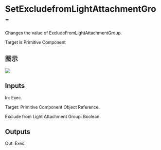 # SetExcludefromLightAttachmentGro-

Changes the value of ExcludeFromLightAttachmentGroup.

Target is Primitive Component

## 图示

![]($-20221218-20392327.png)

## Inputs

In: Exec.

Target: Primitive Component Object Reference.

Exclude from Light Attachment Group: Boolean.  

## Outputs

Out: Exec.

